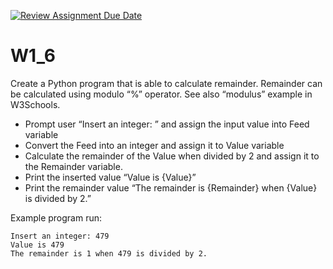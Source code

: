 [![Review Assignment Due Date](https://classroom.github.com/assets/deadline-readme-button-22041afd0340ce965d47ae6ef1cefeee28c7c493a6346c4f15d667ab976d596c.svg)](https://classroom.github.com/a/aGkJzS5S)
# W1_6

Create a Python program that is able to calculate remainder. Remainder can be calculated using modulo “%” operator. See also “modulus” example in W3Schools.

* Prompt user “Insert an integer: ” and assign the input value into Feed variable
* Convert the Feed into an integer and assign it to Value variable
* Calculate the remainder of the Value when divided by 2 and assign it to the Remainder variable.
* Print the inserted value “Value is {Value}”
* Print the remainder value “The remainder is {Remainder} when {Value} is divided by 2.”

Example program run:
````
Insert an integer: 479
Value is 479
The remainder is 1 when 479 is divided by 2.
````
